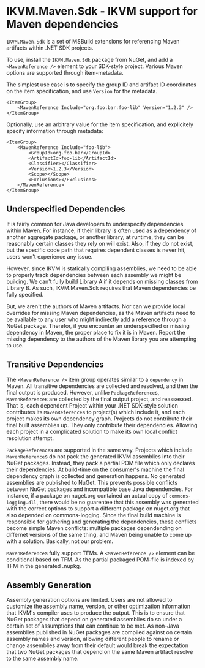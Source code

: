 # IKVM.Maven.Sdk - IKVM support for Maven dependencies

`IKVM.Maven.Sdk` is a set of MSBuild extensions for referencing Maven artifacts within .NET SDK projects.

To use, install the `IKVM.Maven.Sdk` package from NuGet, and add a `<MavenReference />` element to your SDK-style project. Various Maven options are supported through item-metadata.

The simplest use case is to specify the group ID and artifact ID coordinates on the item specification, and use `Version` for the metadata.

```
<ItemGroup>
    <MavenReference Include="org.foo.bar:foo-lib" Version="1.2.3" />
</ItemGroup>
```

Optionally, use an arbitrary value for the item specification, and explicitely specify information through metadata:

```
<ItemGroup>
    <MavenReference Include="foo-lib">
        <GroupId>org.foo.bar</GroupId>
        <ArtifactId>foo-lib</ArtifactId>
        <Classifier></Classifier>
        <Version>1.2.3</Version>
        <Scope></Scope>
        <Exclusions></Exclusions>
    </MavenReference>
</ItemGroup>
```

## Underspecified Dependencies

It is fairly common for Java developers to underspecify dependencies within Maven. For instance, if their library is often used
as a dependency of another aggregate package, or another library, at runtime, they can be reasonably certain classes they rely on will exist.
Also, if they do not exist, but the specific code path that requires dependent classes is never hit, users won't experience any issue.

However, since IKVM is statically compiling assemblies, we need to be able to properly track dependencies between
each assembly we might be building. We can't fully build Library A if it depends on missing classes from Library B.
As such, IKVM.Maven.Sdk requires that Maven dependencies be fully specified.

But, we aren't the authors of Maven artifacts. Nor can we provide local overrides for missing Maven dependencies, as the
Maven artifacts need to be available to any user who might indirectly add a reference through a NuGet package. Therefor,
if you encounter an underspecified or missing dependency in Maven, the proper place to fix it is in Maven. Report the missing
dependency to the authors of the Maven library you are attempting to use.

## Transitive Dependencies

The `<MavenReference />` item group operates similar to a `dependency` in Maven. All transitive dependencies are
collected and resolved, and then the final output is produced. However, unlike `PackageReference`s, `MavenReference`s
are collected by the final output project, and reassessed. That is, each dependent Project within your .NET
SDK-style solution contributes its `MavenReference`s to project(s) which include it, and each project makes its own
dependency graph. Projects do not contribute their final built assemblies up. They only contribute their dependencies.
Allowing each project in a complicated solution to make its own local conflict resolution attempt.

`PackageReference`s are supported in the same way. Projects which include `MavenReference`s do not pack the generated IKVM
assemblies into their NuGet packages. Instead, they pack a partial POM file which only declares their dependencies. At 
build-time on the consumer's machine the final dependency graph is collected and generation happens. No generated
assemblies are published to NuGet. This prevents possible conflicts between NuGet packages and incompatible base Java
dependencies. For instance, if a package on nuget.org contained an actual copy of `commons-logging.dll`, there would be
no guarentee that this assembly was generated with the correct options to support a different package on nuget.org that
also depended on commons-logging. Since the final build machine is responsible for gathering and generating the
dependencies, these conflicts become simple Maven conflicts: multiple packages dependending on differnet versions of
the same thing, and Maven being unable to come up with a solution. Basically, not our problem.

`MavenReference`s fully support TFMs. A `<MavenReference />` element can be conditional based on TFM. As the partial
packaged POM-file is indexed by TFM in the generated .nupkg.

## Assembly Generation

Assembly generation options are limited. Users are not allowed to customize the assembly name, version, or other
optimization information that IKVM's compiler uses to produce the output. This is to ensure that NuGet packages that
depend on generated assemblies do so under a certain set of assumptions that can continue to be met. As non-Java
assemblies published in NuGet packages are compiled against on certain assembly names and version, allowing different
people to rename or change assemblies away from their default would break the expectation that two NuGet packages that
depend on the same Maven artifact resolve to the same assembly name.
